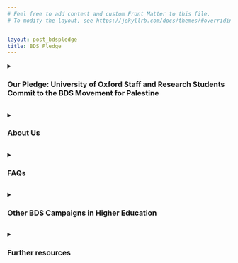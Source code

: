 ```yaml
---
# Feel free to add content and custom Front Matter to this file.
# To modify the layout, see https://jekyllrb.com/docs/themes/#overriding-theme-defaults


layout: post_bdspledge
title: BDS Pledge
---
```


<div class="text-with-frame-red">
<p><details><summary><strong><h3>Our Pledge: University of Oxford Staff and Research Students Commit to the BDS Movement for Palestine</h3></strong></summary>
  
<br>


*Published April 2025*

As signatories of this pledge, we form a collective of staff and research students at the University of Oxford and its constituent Colleges who individually commit to the terms of the [Boycott, Divestment, and Sanctions (BDS) movement](https://bdsmovement.net/). We do so in response to calls from Palestinian [trade union](https://www.workersinpalestine.org/the-calls-languages/english), [education](http://right2edu.birzeit.edu/a-unified-call-for-justice-and-freedom-in-palestine/), and civil society organizations – including the [Palestinian Campaign for the Academic and Cultural Boycott of Israel](https://bdsmovement.net/news/palestinians-urge-academics-take-action-stop-gazagenocide) (PACBI) and the [Palestine Academy for Science and Technology](https://www.science.org/do/10.1126/science.adl4713/full/palestineacademyforsciencetechnologystatement-1698265750613.pdf) – for international solidarity to end Israel’s regime of occupation, settler colonialism, apartheid, and now genocide in Gaza.**[(1)](#Note1)** We expect this call to be unchanged by any ceasefire agreement in Gaza: Israel has a documented history of violating and indeed nullifying ceasefire agreements, including that signed in January 2025, which in any case did not address the occupation in the West Bank or the wider apartheid regime.**[(2)](#Note2)**

Such egregious breaches of international law demand institutional action. Indeed, as [legal observers](https://www.dutchscholarsforpalestine.nl/dsp-icj-2024) have made clear, public institutions around the world, including universities, have a duty to respond to Israel’s actions to avoid institutional complicity. In assuming this responsibility, we urge members of the university to follow the lead of Oxford City Council, which on [24 March 2025 passed a motion](https://mycouncil.oxford.gov.uk/mgAi.aspx?ID=41670) precluding investment and trade with entities implicated in grave violations of human rights, citing its obligations to avoid complicity in Israel’s violations of international law.

Support for BDS is especially urgent for people of conscience working in higher education. In the year following October 2023, [at least 117 university staff members and 681 university students were killed](https://www.aa.com.tr/en/middle-east/israeli-attacks-in-gaza-west-bank-have-killed-over-11-800-students-palestinian-education-ministry/3378711) by Israeli forces in Gaza, and [all 12 universities in Gaza were damaged or destroyed](https://www.aljazeera.com/news/2024/1/24/how-israel-has-destroyed-gazas-schools-and-universities#:%7E:text=Palestinian%20news%20agency%20Wafa%20reported,university%20in%20Gaza%20in%20stages.), along with [90% of school buildings](https://www.theguardian.com/commentisfree/2024/sep/12/gaza-schools-israel-children-education), cultural centres, [archives, libraries, and museums](https://librarianswithpalestine.org/gaza-report-2024/). A vocabulary of [educide](https://www.middleeasteye.net/live-blog/live-blog-update/killing-gazas-academics-amounts-educide-say-campaigners?nid=337456&topic=Israel-Palestine%2520war&fid=499911) and [scholasticide](https://scholarsagainstwar.org/wp-content/uploads/2024/02/SAWP-Toolkit.pdf) has emerged to describe these crimes committed by Israel in Palestine.**[(3)](#Note3)** And as the BDS movement has long shown, Israeli [higher education institutions](https://www.versobooks.com/en-gb/products/3009-towers-of-ivory-and-steel) play a central role in supporting the Israeli occupation of Palestine and upholding apartheid.**[(4)](#Note4)** This includes systematically discriminating against Palestinian students and staff, as well as developing military systems, doctrines, and moral and legal rationales for Israeli crimes against Palestinians.

These issues are of direct importance at the University of Oxford, which is complicit through its current and historic institutional, financial, and academic relationships with companies and institutions implicated in Israeli crimes. These relationships, strengthened through years of collaboration, include, but are not limited to: documented ties to companies supplying the Israeli military, operating in illegal settlements, and sustaining the apartheid regime (e.g., by providing products or services that maintain the Apartheid Wall and checkpoints)**[(5)](#Note5)**; investments in companies implicated in Israeli crimes (through the endowments of the University and its Colleges, which stand at £8.1bn, the largest of any UK university); and relationships with Israeli universities that [legitimise and implement occupation and apartheid policies while maintaining close ties to the military](https://bdsmovement.net/pacbi/academic-boycott-guidelines). A comprehensive report detailing these connections has been compiled by the Oxford BDS Coalition and was submitted to the UN Office of the High Commissioner for Human Rights (OHCHR); [its publication is expected to be forthcoming](https://oxfordbds.github.io/archiveoffois.html). 

The following information provides an indicative overview of institutional complicity at Oxford as of March 2025:

- **The University of Oxford sustains relationships with arms companies whose products are used by Israel to commit war crimes against Palestinians**. Between 2019 and 2024, The University received at least £10.6 million in donations and research funding from Rolls Royce plc, a supplier of power systems for Israeli armoured vehicles and a partner in the F-35 fighter jet programme.**[(6)](#Note6)** These jets, armed with 2,000-lb bombs, have been deployed in [Israeli attacks on the Gaza Strip](https://caat.org.uk/news/investigation-reveals-israel-used-partly-uk-made-f-35-in-attack-on-gaza-humanitarian-zone-in-july-killing-90/) since October 2023, contributing to the systematic destruction of life and infrastructure. Historically, the University has partnered with RTX (Raytheon Technologies) and BAE Systems, both key suppliers of weapons to Israel and former collaborators through the [Oxford-based quantum computing hub (2014-2019)](https://nqit.ox.ac.uk/content/industrial-and-strategic-partners.html).

- **Freedom of Information requests have identified at least £29 million in direct and indirect investment by the University and its Colleges into companies involved in Israel’s crimes**.**[(7)](#Note7)[(8)](#Note8)** These include firms providing cloud computing, surveillance and AI technologies to the Israeli military (Microsoft, Cisco Systems, Palantir), arms and dual use companies supplying the Israeli military (Caterpillar, Toyota Motor, Elbit Systems, General Electric), and businesses operating in illegal settlements in the West Bank (AirBnB, Expedia Group, Booking.com). 

- **The University fosters academic partnerships with Israeli institutions complicit in settler-colonialism, apartheid, and occupation**. Notably, it maintains a [student exchange partnership](https://www.ox.ac.uk/admissions/undergraduate/courses/asian-and-middle-eastern-studies/hebrew-and-jewish-studies) with the Hebrew University of Jerusalem, an institution which [trains intelligence officers for the Israeli Defence Forces (IDF)](https://www.haaretz.com/israel-news/2019-04-14/ty-article/.premium/hebrew-university-to-host-israeli-army-base-on-campus/0000017f-dbe6-d856-a37f-ffe6bf330000) and partly operates on [land expropriated from the Palestinian village of al-Issawiya in East Jerusalem](https://www.btselem.org/publications/summaries/202005_this_is_jerusalem_violence_and_dispossession_in_al_esawiyah). 

**We, staff and research students at the University of Oxford and its constituent Colleges, pledge our commitment to the BDS movement as part of our broader solidarity with Palestinians against Israeli occupation, apartheid, ethnic cleansing, and genocide. Specifically, we commit to the following actions:**

**1. Refusing to participate in any formal or informal engagement with [Israeli higher education institutions](https://bdsmovement.net/pacbi/academic-boycott-guidelines).** Following the [PACBI guidelines](https://bdsmovement.net/pacbi/academic-boycott-guidelines), Israeli higher education institutions are assumed to be complicit in Israel’s crimes unless proven otherwise. The boycott does not apply to scholars at Israeli universities acting in their individual capacity. 

**2. Refusing to participate in any formal or informal engagement with [any corporation](https://bdsmovement.net/Act-Now-Against-These-Companies-Profiting-From-Genocide) involved in supporting Israeli occupation, apartheid, ethnic cleansing, or genocide in Palestine**. We note that the national policies of [UCU](https://policy.web.ucu.org.uk/motion-information/?pdb=10930), [Unite](https://drive.google.com/file/d/1q1On7yNbtkY6VDjVwmbZn_HTgc-mb7vw/view?usp=drive_link) and [Unison](https://www.unison.org.uk/content/uploads/2021/12/Talking-about-Palestinian-rights.pdf) support members’ rights to refuse complicity in Israeli apartheid and occupation through support of boycott, divestment, and sanctions campaigns.

**3. Working to provide direct support for higher education institutions, academics, educators, and students in Palestine and specifically in Gaza.** The PACBI guidelines make clear the importance of supporting Palestinian academic institutions without requiring them to partner with Israeli counterparts. 

**4. Speaking out against all attempts to silence Palestine solidarity action and speech on our campus and beyond.** Since October 2023, the University has issued police action and disciplinary procedures against students acting in solidarity with Palestine, as well as indirect threats to organizers of solidarity events. Signatories affirm the right of students to speech and assembly in solidarity with Palestine. 

**5. Calling on the Vice-Chancellor and Council, as well as Governing Bodies in the Colleges, to end without delay the university’s investments in, and procurement contracts with, companies supplying weapons to the Israeli military.** All other investments of the University and its Colleges must be made transparent and a divestment plan covering both direct and indirect connections to Israeli state crimes must be formulated. 

**6. Supporting a wider BDS campaign at the University of Oxford and across the city of Oxford.** Signatories commit to supporting the ongoing work of monitoring complicity, organizing colleagues, and supporting solidarity actions within and beyond the university.  

**We call on leaders from across the Collegiate University to join us in committing to these principles, to ensure that Oxford, as a world-leading university, takes a firm stand against occupation, apartheid, ethnic cleansing, and genocide, whenever and wherever these may occur.**

-----------------------------------

**NOTES:** 

<a name="Note1" style="color: #727272">

- (1) Numerous human rights organizations, including [Amnesty International](https://www.amnesty.org/en/latest/news/2024/12/amnesty-international-concludes-israel-is-committing-genocide-against-palestinians-in-gaza/) and [Human Rights Watch](https://www.hrw.org/news/2024/12/19/israels-crime-extermination-acts-genocide-gaza), have determined that Israel's actions in Gaza since October 2023 constitute genocide, and the International Court of Justice (ICJ)[has issued provisional measures to Israel to prevent genocide](https://www.un.org/unispal/document/application-of-the-convention-on-the-prevention-and-punishment-of-the-crime-of-genocide-in-the-gaza-strip-south-africa-v-israel-icj-order-26jan2024/); measures Israel continues to ignore. Further, on 19 July 2024, the [ICJ issued a landmark Advisory Opinion on the illegality of Israel’s occupation of Palestinian territory](https://www.icj-cij.org/sites/default/files/case-related/186/186-20240719-sum-01-00-en.pdf), in response to which the UN General Assembly [overwhelmingly adopted a resolution demanding that Israel end without delay its unlawful presence in occupied Palestinian territory](https://news.un.org/en/story/2024/09/1154496).


</a>


<a name="Note2" style="color: #727272">


- (2) In the weeks following the ceasefire agreement of 19 January 2025, and in keeping with its history of [violating ceasefire agreements](https://mondoweiss.net/2012/11/two-new-resources-timeline-of-israeli-escalation-in-gaza-and-israels-history-of-breaking-ceasefires/), Israel continued to carry out strikes and attacks on Gaza, killing an [estimated 155 Palestinians](https://www.middleeasteye.net/news/how-israel-violate-gaza-ceasefire-new-escalation). At the same time, Israel launched an operation across several refugee camps in the West Bank, [displacing 40,000 Palestinians](https://news.un.org/en/story/2025/02/1159971) as of 10 February. On 2 March, Israel imposed a blockade on all lifesaving supplies – including food, fuel, and medicine – entering Gaza. Israel resumed its bombardment of Gaza on 17 March 2025. Hundreds of Palestinians were killed in the first hours of this assault, which has [unilaterally nullified the ceasefire agreement](https://apnews.com/article/israel-palestinians-hamas-war-ceasefire-hostages-netanyahu-ff48f081b069e484955a72bc68261364).


</a>

<a name="Note3" style="color: #727272">


- (3) The term [scholasticide was first coined by Karma Nabulsi](https://www.theguardian.com/world/2009/jan/10/gaza-schools) in the context of Israel’s assault on Gaza launched in December 2008 and with reference to longstanding attacks on Palestinian higher education, which [date to the Nakba of 1948](https://journal.thebritishacademy.ac.uk/articles/13/1/a16#ref12).


</a>

<a name="Note4" style="color: #727272">

- (4) For a detailed exposition of the links between Israeli universities and Israeli state violence, see: Maya Wind, Towers of Ivory and Steel: How Israeli Universities Deny Palestinian Freedom (London: Verso, 2024). 


</a>


<a name="Note5" style="color: #727272">


- (5) To identify the specific companies and institutions that meet the above-mentioned criteria, we refer to the [OHCHR’s Database of business enterprises involved in illegal Israeli settlements](https://www.ohchr.org/sites/default/files/documents/hrbodies/hrcouncil/sessions-regular/session31/database-hrc3136/23-06-30-Update-israeli-settlement-opt-database-hrc3136.pdf), the [American Friends Service Committee’s ‘Divesting for Palestine’ database](https://afsc.org/divest), the [‘Who Profits’ Corporate Database](https://www.whoprofits.org/companies/all), and [this September 2024 article by Palestinian Academic Unions that identifies complicit Israeli universities](https://palast.ps/en/news/palestinian-academic-unions-commend-global-universities-ending-ties-complicit-israeli?language_content_entity=en).


</a>


<a name="Note6" style="color: #727272">


- (6) This information has been sourced from a reply dated May 2024 from the University Information Compliance Team in response to a Freedom of Information Request. The full reply is available [here](https://drive.google.com/file/d/1ue6xUaFtlPpdYOa-5pcSeZ72ClowwBuP/view).


</a>


<a name="Note7" style="color: #727272">


- (7) £85.2 million of the University of Oxford’s endowment is invested in a passive equity tracker fund managed by BlackRock, of which £7.2 million is indirectly invested across 36 complicit companies, some listed above.


</a>


<a name="Note8" style="color: #727272">

- (8) [FOI requests](https://oxfordbds.github.io/archiveoffois.html) submitted by staff and student organisers uncovered at least £22 million invested by four colleges (All Souls, New, University and Merton) across companies complicit in Israeli apartheid, including investments in companies doing business in illegal settlements and companies that supply the Israeli military. 
 

</a>

</details></p>
</div><p>


<div class="text-with-frame-red">
<p><details><summary><strong><h3>About Us</h3></strong></summary><p>


The BDS pledge has been put together by a group of staff and research students affiliated with Oxford University UCU. It has been written in consultation with members of Unite, Unison, Oxford Worker Justice, [OA4P](https://linktr.ee/oxact4pal) and the Oxford BDS Coalition, as well as with UCU members at UCL, whose [BDS Campaign](https://docs.google.com/forms/d/e/1FAIpQLSfV2CT7kqmYOgrCG3UjRGT9V4ZvvFou9_NAY1OoWaljBxkfqQ/viewform?fbzx=337549495575692648) has provided a model for this pledge. 

The pledge is part of a wider movement of BDS organizing at the University of Oxford, as represented by the [Oxford BDS Coalition](https://oxfordbds.github.io). 

If you have any questions about the pledge, please email us at oxfordstaffbds@gmail.com. 


</p></details></p>
</div><p>

<div class="text-with-frame-red">
<p><details><summary><strong><h3>FAQs</h3></strong></summary>

  
<p><details><summary><a>Who can sign the pledge?</a></summary><p>


 - All staff are invited to sign the pledge committing to the BDS movement for Palestine. We understand staff to mean anyone working at the university or its colleges, in any capacity, including postgraduate researchers* and (emeritus) professors.


    *As per [UCU’s national policy](https://www.ucu.org.uk/PGRs-as-staff), we recognise those who are enrolled on postgraduate research programmes as members of staff (notwithstanding their legal status in relation to industrial action). This includes all DPhil students and Master's students on research programmes, but not Master's students enrolled on taught courses.



</p></details></p>

<p><details><summary><a>The pledge mentions the policies of Unite, Unison and UCU. Do I have to be a member of one of these unions to sign?</a></summary><p>


- No.

</p></details></p>

<p><details><summary><a>How are you planning to use the pledge and list of signatures? </a></summary><p>


 - The pledge is intended as an organising tool and public display of support for Palestine at the University of Oxford and its colleges. Signatories, with their approval, may be contacted on issues related to the BDS movement at Oxford and across the city.


</p></details></p>

<p><details><summary><a>I work with Palestinian scholars/colleagues in Israeli universities. What would an academic boycott mean for them?</a></summary><p>


 - As made clear by the [PACBI guidelines](https://bdsmovement.net/pacbi/cultural-boycott-guidelines), the academic boycott applies to Israeli institutions and institutional activities, rather than individual scholars acting in their individual capacity at Israeli universities. The pledge also directly calls for us to support Palestinian academics, educators, and students (action 3).


    Decisions on whom to collaborate with at an Israeli institution and in what capacity may be complex and the BDS movement website gives the following recommendations to boycott individuals where “an individual academic is an official representative of, not merely affiliated to, her/his complicit Israeli academic institution.”


    Furthermore, an individual academic (Palestinian, Israeli or otherwise) “cannot be exempt from being subject to ‘common sense’ boycotts (beyond the scope of the PACBI institutional boycott criteria) that conscientious citizens around the world may call for in response to egregious individual complicity in, responsibility for, or advocacy of war crimes or other grave human rights violations; incitement to violence; etc. At this level, Israeli academics should be treated like all other offenders in the same category, not better or worse.”



</p></details></p>

<p><details><summary><a>Can I share the pledge form with people outside the university?</a></summary><p>


 - Although the document is open access and can be shared more widely, the pledge calls specifically for commitment from staff and research students at the University of Oxford and its colleges. As such, it is not relevant to external signatories.


    As noted in the pledge, the extent of Israel’s scholasticide means it is especially important for those working in higher education institutions to commit to BDS. The pledge also makes clear the need for ongoing support of Palestine solidarity campaigns beyond the university. 


</p></details></p>

<p><details><summary><a>Why have you given the option to sign anonymously?</a></summary><p>


 - We want to give people the option to pledge to BDS while acknowledging that doing so publicly may put them at risk: e.g., due to insecure immigration status.


</p></details></p>

<p><details><summary><a>Why doesn’t the text acknowledge the events of 7 October 2023?</a></summary><p>


 - The topic of the pledge is a boycott of institutions and companies complicit in Israeli state crimes. The pledge does not seek to deny or downplay the events of 7 October, including civilians taken hostage and held in Gaza, but rather place BDS activity within the broader context of Israel’s decades-long perpetration of settler colonialism and occupation in Palestine, as well as the genocide taking place in Gaza.



</p></details></p>

<p><details><summary><a>Why does the pledge single out Israel? Should we not be boycotting other states / institutions engaged or complicit in human rights abuses?</a></summary><p>


 - The call for an international BDS campaign was issued by Palestinian civil society organisations in 2004. Committing to BDS is not like choosing to give to one charity over another; rather, it is about joining a collective response to this call for solidarity. 


    The pledge also refers to the ICJ’s Advisory Opinion of 19 July 2024, which found Israel’s  presence in occupied Palestinian territory to be unlawful, as well its interim ruling of 26 January 2024, which issued Israel provisional measures to prevent genocide. Public institutions must not be complicit in such grave violations of international law.


    Finally, the pledge includes a commitment to resist genocide, apartheid, occupation, and settler colonialism, wherever and whenever these may occur. No university should sustain links with companies or institutions involved in such crimes.



</p></details></p>

<p><details><summary><a>Does BDS achieve anything or is it just more clicktivism?</a></summary><p>


 - Palestinian civil society organisations have identified BDS as a key tenet of their struggle for freedom: there is no good reason to second-guess this judgement. 


    Also, the pledge is a commitment to ongoing, practical work, including in supporting the Palestinian higher education sector, especially in Gaza, and in contributing to organizing in solidarity with Palestine across the university and the city.



</p></details></p>

<p><details><summary><a>Isn’t this a matter for the UK government, which has put restrictions on arms export licences to Israel?</a></summary><p>


 - As of April 2025, the UK government continues to permit the export of parts for the manufacture of F-35 fighter jets, which are used by Israel to commit genocide in Gaza, as well as a range of arms that are used to sustain occupation and apartheid. 


    On 2 September 2024, the UK government identified 361 extant arms export licences to Israel, of which 34 were assessed as potentially implicated in the military assault on Gaza. [However, only 29 of these 34 licences were suspended or amended](https://www.glanlaw.org/_files/ugd/26e1a5_8cc791857c494ad9831d9ac4614adaee.pdf?index=true). The outstanding 5 licences are related to the manufacture of components for F-35 fighter jets, while 327 arms export licences to Israel remain intact. This decision has been rightly subject to [legal action](https://www.glanlaw.org/israel-weapons-sales). BDS is a further tool that can be used to disrupt the provision of arms to the Israeli military. 


    In any case, the BDS pledge is not limited to arms manufacturers: it covers all institutions and companies involved in Israeli state crimes.



</p></details></p>

<p><details><summary><a>I have been told it is a conflict of interest to sign the pledge. Is that true?</a></summary><p>


 - No. Supporting BDS is not a conflict of interest, and you do not need to report pledging to your employer. The university’s [conflict of interest policy](https://researchsupport.admin.ox.ac.uk/governance/integrity/conflict/examples#collapse4363271) is concerned with financial interests, personal relations, and external appointments. On the contrary, having an ethical viewpoint and acting on it are protected by Articles 10 and 11 of the [European Convention on Human Rights](https://www.echr.coe.int/documents/d/echr/convention_ENG) the [Human Rights Act 1998](https://www.equalityhumanrights.com/human-rights/human-rights-act).



</p></details></p>

</details></p>
</div><p>

<div class="text-with-frame-red">
<p><details><summary><strong><h3>Other BDS Campaigns in Higher Education</h3></strong></summary><p>


**<u>Other UK University Pledges</u>**

[Open Letter on Palestine, Boycott Divestment and Sanctions for Birkbeck Staff](https://docs.google.com/document/d/1woIqaYJf7O7UQXyeVID8x1FtO0cbr5oX54nztFqumls/edit)

[UCL BDS Pledge](https://bdsatucl.com/bds_pledge/)

[LSE Divest: Staff and Faculty Petition](https://docs.google.com/document/d/1CDSSQhE2VTaEM5Aqr1hC7jK-gic3DhMPFcNg-vUfPl8/edit?tab=t.0)

[University of Leeds workers’ pledge](https://docs.google.com/forms/d/e/1FAIpQLSf3XiSnNxxM2i38yrfFDctwKanaMqWyEyiGI4WUkR3DjDH4oQ/viewform)

[University of Leicester Staff BDS Pledge](https://www.uculeicester.org.uk/university-of-leicester-staff-bds-pledge/#:~:text=The%20Pledge,-We%2C%20staff%20members&text=Refusing%20to%20participate%20in%20any,cleansing%20or%20genocide%20in%20Palestine.)

[University of Nottingham BDS Pledge](https://uonucu.org/bds-at-uon/)

*To inform us of a BDS pledge at your university, please email oxfordstaffbds@gmail.com*

**<u>Other Academic BDS Campaigns</u>**

[British Society for Middle Eastern Studies Resolution to Endorse the Call to Boycott Israeli Institutions](https://www.brismes.ac.uk/about-us/resolutions)

[Diversifying and Decolonising Economics (D-Econ) BDS Pledge](https://d-econ.org/bds-pledge/)

[Faculty for Palestine Canada](https://faculty4palestine.ca/)

[Coalition of Women in German](https://www.womeningerman.org/our-commitments/)

[Sydney Staff for Boycott, Divestment and Sanctions](https://sydneystaff4bds.org/?page_id=2427)

[University and College Workers for Palestine (UK)](https://ucw4palestine.org/)

[2015 Commitment for Palestine by UK Academics](https://academiccommitmentforpalestine.wordpress.com/)

[2009 Open Letter by UK Academics supporting BDS](https://bdsmovement.net/news/academics-uk-call-bds-stop-gaza-massacres)

**<u>Successful University Campaigns</u>**

Universities across the world are coming under unprecedented pressure to respond to BDS demands. For an up-to-date list of universities that have cut ties with, or divested from, Israel, see the latest impact reports at the [PACBI website](https://www.bdsmovement.net/academic-boycott).


</p></details></p>
</div><p>


<div class="text-with-frame-red">
<p><details><summary><strong><h3>Further resources</h3></strong></summary><p>


The [PACBI website](https://www.bdsmovement.net/academic-boycott#9) features a range of resources including calls from Palestinian academic bodies and students; examples of complicity of Israeli universities; information on scholasticide; advice from legal scholars; impact reports; and information on political strategy. 

The [Emergency Committee of Universities in Gaza](https://www.gazauniversities.org/priorities) mobilizes and identifies priorities for international assistance in rebuilding higher education in Gaza.

Detailed reports on complicity at the University of Oxford and its colleges can be accessed through the [Oxford BDS Coalition](https://oxfordbds.github.io/).

The [British Society for Middle Eastern Studies](https://www.brismes.ac.uk/) produces toolkits in support of Palestine solidarity on UK campuses as well as resources and bibliographies in support of anticolonial and decolonial approaches to Palestine/Israel. 

[University and College Workers for Palestine](https://ucw4palestine.org/resources/) publish toolkits, organizing resources, and information on campaigns for Palestine in the UK.

[Palestine Solidarity Campaign](https://palestinecampaign.org/get-involved/branches/) coordinates Palestine solidarity actions across the UK, including national marches, as well as local actions, including through its Oxford branch. 


</p></details></p>
</div><p>

